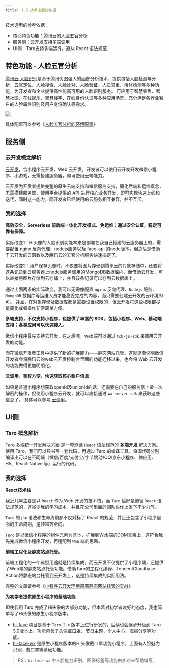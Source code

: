 ```yaml
---
title: 1.2 技术选型的依据
---
```


技术选型的参考依据：

* 核心特色功能：腾讯云的人脸五官分析
* 服务侧：云开发支持多端调用
* UI侧：Taro支持多端运行，遵从 React 语法规范

## 特色功能 - 人脸五官分析

[腾讯云 人脸识别](https://cloud.tencent.com/product/facerecognition)是基于腾讯优图强大的面部分析技术，提供包括人脸检测与分析、五官定位、人脸搜索、人脸比对、人脸验证、人员查重、活体检测等多种功能，为开发者和企业提供高性能高可用的人脸识别服务。 可应用于智慧零售、智慧社区、在线娱乐、智慧楼宇、在线身份认证等多种应用场景，充分满足各行业客户的人脸属性识别及用户身份确认等需求。 

![](https://n1image.hjfile.cn/res7/2020/03/30/31bfe7a9d5019902cf28ae98bea5085c.png)

具体配置可以参考《[人脸五官分析的环境配置](2-project-config/2-tencent-cloud-ai-face.md)》

## 服务侧

### 云开发概念解析

[云开发](https://docs.cloudbase.net/)，含小程序云开发、Web 云开发。开发者可以使用云开发开发微信小程序、小游戏，无需搭建服务器，即可使用云端能力。

云开发为开发者提供完整的原生云端支持和微信服务支持，弱化后端和运维概念，无需搭建服务器，使用平台提供的 API 进行核心业务开发，即可实现快速上线和迭代，同时这一能力，同开发者已经使用的云服务相互兼容，并不互斥。 

<!-- TODO 配图 -->

### 我的选择

**高效安全，Serverless 前后端一体化开发模式、免运维；通过安全认证，稳定可靠有保障。**

实际改变1：Hi头像的人脸识别功能本来是部署在我自己搭建的云服务器上的，需要配置 nginx 反向代理、nodejs服务以及 face-api 的node版本，但之后是借助于云开发的云函数以及腾讯云的五官分析服务快速搞定了。

实际改变2：用户保存头像时，不仅要将图片存储到腾讯云的对象存储中，还要将这条记录到云服务器上nodejs服务调用的MongoDB数据库内，而借助云开发，可以直接将图片存储到云存储上，并且该条记录可以存到云数据库上。

通过上面两条的实际改变，我可以无需像配置 `nginx` 反向代理、`Nodejs` 服务、`MongoDB` 数据库等运维人员才能稳妥完成的内容，而只需要创建云开发的云环境即可。
并且，在对象存储及数据库都是需要设置权限的，但云开发将这些权限都尽量简化或者操作非常简单方便。

**多端支持，不仅支持小程序，也提供了丰富的 SDK，包括小程序、Web、移动端支持；各类应用可以快速接入。**

微信小程序最先支持云开发，在之后呢，web端可以通过 `tcb-js-sdk` 来调用云开发的功能。

而在微信开发者工具中提供了新的扩展能力——[静态网站托管](https://developers.weixin.qq.com/miniprogram/dev/wxcloud/guide/staticstorage/introduction.html)，这就逐渐说明微信开发者会将腾讯云的web云开发控制台里面的功能迁移过来，也会将 Web 云开发的功能做得更加明朗化。


**云调用，鉴权方便，快速获取核心账户信息**

如果是普通小程序想获取openId及unionId的话，还需要在自己的服务器上做一次解密的操作，但使用小程序云开发，就可以直接通过 `wx-server-sdk` 来获取这些信息了。
具体可以参考 [云调用](https://developers.weixin.qq.com/miniprogram/dev/wxcloud/guide/openapi/openapi.html)。

## UI侧

### Taro 概念解析

[Taro 多端统一开发解决方案](https://taro-docs.jd.com/taro/docs/README.html) 是一套遵循 `React` 语法规范的 **多端开发** 解决方案。使用 Taro，我们可以只书写一套代码，再通过 Taro 的编译工具，将源代码分别编译出可以在不同端（微信/百度/支付宝/字节跳动/QQ/京东小程序、快应用、H5、React-Native 等）运行的代码。

<!-- TODO 配图 -->

### 我的选择

**React技术栈**

我近几年主要是以 `React` 作为 Web 开发的技术栈，而 `Taro` 恰好是遵循 `React` 语法规范的，这减少我的学习成本，并且在公司里面的团队协作上省下不少力气。

`Taro` 的 jsx 语法和生命周期都不仅对标了 React 的规范，并且还包含了小程序里面的生命周期，是非常齐全的。

`Taro` 是以微信小程序的组件元素为蓝本，扩展到Web端的DOM元素上，这符合我先完成微信小程序开发，再适配到 `Web` 端的思路。

**前端工程化及静态站点托管。**

前端工程化的一个典型用途就是持续集成，而云开发不仅提供了小程序端，还提供了Web端的静态站点托管功能。借助Taro的工程化编译、TencentCloudbase Action将静态站台托管到云开发上，这是持续集成的实际用法。

完整的文章请参考《[小程序云开发环境部署静态网站托管的实战](tencent-cloud/web-devops-github-action.md)》


**为初学者提供原生小程序的基础功能**

即使我用 Taro 完成了Hi头像的大部分功能，但本着对初学者友好的态度，我也简单写了Hi头像的原生小程序版本。

* [hi-face](https://github.com/hi-our/hi-face) 项目是基于 `Taro 2.x` 版本上进行研发的，后续也会逐步升级到 Taro 3.0版本上。功能包含了头像戴口罩、节日主题、个人中心、海报分享等功能。
* [hi-face-wx](https://github.com/hi-our/hi-face-wx) 是原生小程序版本的Hi头像戴口罩功能小程序，上面有人脸魅力识别、戴口罩等基础功能。

> PS：`hi-face-wx` 中人脸魅力识别、图像标签等功能由李欢来帮助编写。




